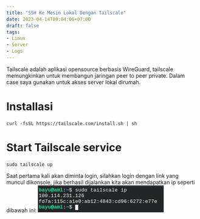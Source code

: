 ```yaml
---
title: "SSH Ke Mesin Lokal Dengan Tailscale"
date: 2023-04-14T09:04:06+07:00
draft: false
tags:
- Linux
- Server
- Logs
---
```


Tailscale adalah aplikasi opensource berbasis WireGuard, tailscale memungkinkan untuk membangun jaringan peer to peer private. Dalam case saya gunakan untuk akses server lokal dirumah.

# Installasi
    curl -fsSL https://tailscale.com/install.sh | sh

# Start Tailscale service
    sudo tailscale up
Saat pertama kali akan diminta login, silahkan login dengan link yang muncul dikonsole, jika berhasil dijalankan kita akan mendapatkan ip seperti dibawah ini:
![Neofetch](https://raw.githubusercontent.com/bembenk18/Images/main/Tailscale/ip.png)

